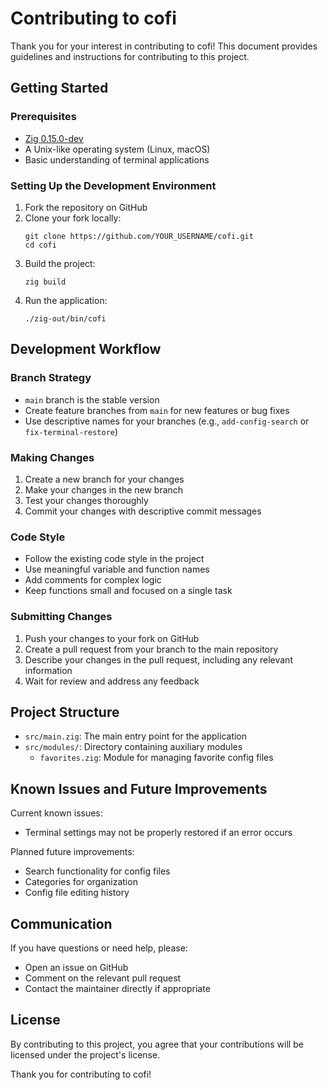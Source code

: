 # Contributing to cofi

Thank you for your interest in contributing to cofi! This document provides guidelines and instructions for contributing to this project.

## Getting Started

### Prerequisites

- [Zig 0.15.0-dev](https://ziglang.org/download/)
- A Unix-like operating system (Linux, macOS)
- Basic understanding of terminal applications

### Setting Up the Development Environment

1. Fork the repository on GitHub
2. Clone your fork locally:
   ```
   git clone https://github.com/YOUR_USERNAME/cofi.git
   cd cofi
   ```
3. Build the project:
   ```
   zig build
   ```
4. Run the application:
   ```
   ./zig-out/bin/cofi
   ```

## Development Workflow

### Branch Strategy

- `main` branch is the stable version
- Create feature branches from `main` for new features or bug fixes
- Use descriptive names for your branches (e.g., `add-config-search` or `fix-terminal-restore`)

### Making Changes

1. Create a new branch for your changes
2. Make your changes in the new branch
3. Test your changes thoroughly
4. Commit your changes with descriptive commit messages

### Code Style

- Follow the existing code style in the project
- Use meaningful variable and function names
- Add comments for complex logic
- Keep functions small and focused on a single task

### Submitting Changes

1. Push your changes to your fork on GitHub
2. Create a pull request from your branch to the main repository
3. Describe your changes in the pull request, including any relevant information
4. Wait for review and address any feedback

## Project Structure

- `src/main.zig`: The main entry point for the application
- `src/modules/`: Directory containing auxiliary modules
  - `favorites.zig`: Module for managing favorite config files

## Known Issues and Future Improvements

Current known issues:
- Terminal settings may not be properly restored if an error occurs

Planned future improvements:
- Search functionality for config files
- Categories for organization
- Config file editing history

## Communication

If you have questions or need help, please:
- Open an issue on GitHub
- Comment on the relevant pull request
- Contact the maintainer directly if appropriate

## License

By contributing to this project, you agree that your contributions will be licensed under the project's license.

Thank you for contributing to cofi!
